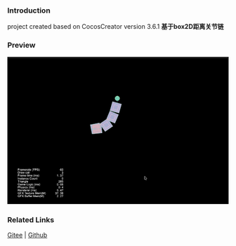 ### Introduction

project created based on CocosCreator version 3.6.1 **基于box2D距离关节链** 

### Preview
![image](../../../gif/202211/2022110312.gif)

### Related Links
[Gitee](https://gitee.com/mirrors_cocos-creator/cocos-example-physics/tree/v3.x/2d/box2d/assets/cases/example/joints) | [Github](https://github.com/cocos/cocos-example-physics/tree/v3.x/2d/box2d/assets/cases/example/joints)